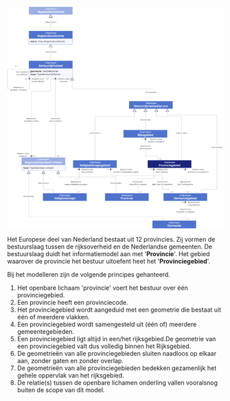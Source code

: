 ![Provinciegebied - detail](model-docs/media/provinciegebied-detail.png "Provinciegebied - detail")

Het Europese deel van Nederland bestaat uit 12 provincies. Zij vormen de bestuurslaag tussen de rijksoverheid en de Nederlandse gemeenten. De bestuurslaag duidt het informatiemodel aan met '**Provincie**'. Het gebied waarover de provincie het bestuur uitoefent heet het '**Provinciegebied**'.

Bij het modelleren zijn de volgende principes gehanteerd.

1. Het openbare lichaam 'provincie' voert het bestuur over één provinciegebied.
1. Een provincie heeft een provinciecode.
1. Het provinciegebied wordt aangeduid met een geometrie die bestaat uit één of meerdere vlakken.
1. Een provinciegebied wordt samengesteld uit (één of) meerdere gemeentegebieden.
1. Een provinciegebied ligt altijd in een/het rijksgebied.De geometrie van een provinciegebied valt dus volledig binnen het Rijksgebied.
1. De geometrieën van alle provinciegebieden sluiten naadloos op elkaar aan, zonder gaten en zonder overlap.
1. De geometrieën van alle provinciegebieden bedekken gezamenlijk het gehele oppervlak van het rijksgebied.
1. De relatie(s) tussen de openbare lichamen onderling vallen vooralsnog buiten de scope van dit model.

